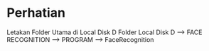 # Perhatian
Letakan Folder Utama di Local Disk D
Folder Local Disk D --> FACE RECOGNITION --> PROGRAM --> FaceRecognition